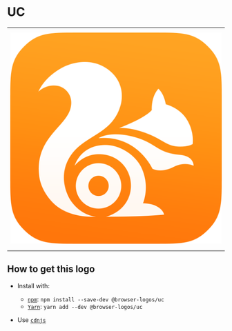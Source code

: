 # UC

<table>
    <tbody>
        <tr>
            <td height="512px" width="512px">
                <a href="./"><img width="500px" src="uc_512x512.png" alt="UC browser logo"></a>
            </td>
        <tr>
    </tbody>
</table>


## How to get this logo

* Install with:

  * [`npm`](https://www.npmjs.com/): `npm install --save-dev @browser-logos/uc`
  * [`Yarn`](https://yarnpkg.com/): `yarn add --dev @browser-logos/uc`

* Use [`cdnjs`](https://cdnjs.com/libraries/browser-logos)
